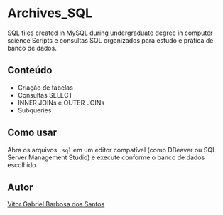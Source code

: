 # Archives_SQL
SQL files created in MySQL during undergraduate degree in computer science
Scripts e consultas SQL organizados para estudo e prática de banco de dados.

## Conteúdo
- Criação de tabelas
- Consultas SELECT
- INNER JOINs e OUTER JOINs
- Subqueries

## Como usar
Abra os arquivos `.sql` em um editor compatível (como DBeaver ou SQL Server Management Studio) e execute conforme o banco de dados escolhido.

## Autor
[Vítor Gabriel Barbosa dos Santos](https://github.com/TTVitor)
